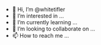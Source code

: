 - 👋 Hi, I’m @whitetifler
- 👀 I’m interested in ...
- 🌱 I’m currently learning ...
- 💞️ I’m looking to collaborate on ...
- 📫 How to reach me ...

<!---
whitetifler/whitetifler is a ✨ special ✨ repository because its `README.md` (this file) appears on your GitHub profile.
You can click the Preview link to take a look at your changes.
--->
